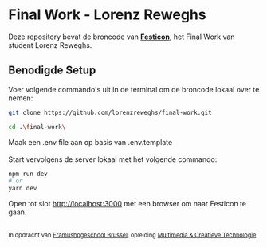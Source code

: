 # Final Work - Lorenz Reweghs

Deze repository bevat de broncode van **[Festicon](https://festicon.eu)**, het Final Work van student Lorenz Reweghs.

## Benodigde Setup

Voer volgende commando's uit in de terminal om de broncode lokaal over te nemen:

```bash
git clone https://github.com/lorenzreweghs/final-work.git
```
```bash
cd .\final-work\
```

Maak een .env file aan op basis van .env.template
<br><br>
Start vervolgens de server lokaal met het volgende commando:

```bash
npm run dev
# or
yarn dev
```

Open tot slot [http://localhost:3000](http://localhost:3000) met een browser om naar Festicon te gaan.
<br><br>

<sub>In opdracht van [Eramushogeschool Brussel](https://www.erasmushogeschool.be/nl), opleiding [Multimedia & Creatieve Technologie](https://www.erasmushogeschool.be/nl/opleidingen/multimedia-creatieve-technologie).</sub>
